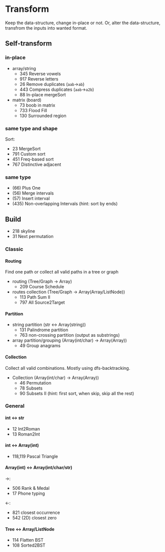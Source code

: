 # Transform
Keep the data-structure, change in-place or not. Or, alter the data-structure, transfrom the inputs into wanted format. 

## Self-transform

### in-place
- array/string
    - 345	Reverse vowels
    - 917	Reverse letters
    - 26	Remove duplicates (`aab`->`ab`)
    - 443	Compress duplicates (`aab`->`a2b`)
    - 88	In-place mergeSort
- matrix (board)
    - 73	boob in matrix
    - 733	Flood Fill
    - 130   Surrounded region

### same type and shape

Sort: 
- 23 MergeSort
- 791 Custom sort
- 451 Freq-based sort
- 767 Distinctive adjacent

### same type
- (66) Plus One
- (56) Merge intervals
- (57) Insert interval
- (435) Non-overlapping Intervals (hint: sort by ends)


## Build

- 218 skyline
- 31 Next permutation

### Classic

#### Routing
Find one path or collect all valid paths in a tree or graph

- routing (Tree/Graph -> Array)
  - 209 Course Schedule
- routes collection (Tree/Graph -> Array(Array/ListNode))
  - 113 Path Sum II
  - 797 All Source2Target
  
#### Partition
- string partition (str <-> Array(string))
  - 131 Palindrome partition
  - 763 non-crossing partition (output as substrings)
- array partition/grouping (Array(int/char) -> Array(Array))
  - 49 Group anagrams

#### Collection
Collect all valid combinations. Mostly using dfs-backtracking. 

- Collection (Array(int/char) -> Array(Array))
  - 46 Permutation
  - 78 Subsets
  - 90 Subsets II (hint: first sort, when skip, skip all the rest)


### General

#### int <-> str
- 12 Int2Roman
- 13 Roman2Int

#### int <-> Array(int)
- 118,119 Pascal Triangle

#### Array(int) <-> Array(int/char/str)
->:
- 506 Rank & Medal
- 17 Phone typing

<-:
- 821 closest occurrence
- 542 (2D) closest zero

#### Tree <-> Array/ListNode
- 114 Flatten BST
- 108 Sorted2BST

